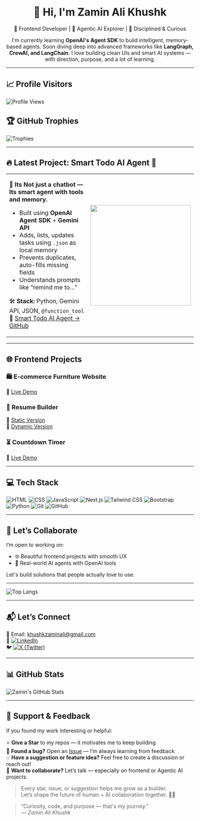 <h1 align="center">👋 Hi, I'm Zamin Ali Khushk</h1>

<p align="center">
  🧠 Frontend Developer | 🤖 Agentic AI Explorer | 🌱 Disciplined & Curious  
</p>

<p align="center">
  I'm currently learning <b>OpenAI's Agent SDK</b> to build intelligent, memory-based agents.  
  Soon diving deep into advanced frameworks like <b>LangGraph, CrewAI, and LangChain</b>.  
  I love building clean UIs and smart AI systems — with direction, purpose, and a lot of learning.
</p>

---
## 📈 Profile Visitors

![Profile Views](https://komarev.com/ghpvc/?username=Zaminali1&label=Profile%20views&color=0e75b6&style=flat)
## 🏆 GitHub Trophies

![Trophies](https://github-profile-trophy.vercel.app/?username=Zaminali1&theme=tokyonight&margin-w=5)

---

## 🔥 Latest Project: Smart Todo AI Agent 🤖

<table>
<tr>
<td>

**🧠 Its Not just a chatbot — Its smart agent with tools and memory.**

- Built using **OpenAI Agent SDK** + **Gemini API**
- Adds, lists, updates tasks using `.json` as local memory
- Prevents duplicates, auto-fills missing fields
- Understands prompts like “remind me to…”

🛠 **Stack:** Python, Gemini API, JSON, `@function_tool`  
🔗 [Smart Todo AI Agent → GitHub](https://github.com/Zaminali1/Smart-Todo-ai-Agent)

</td>
<td>

<img src="https://cdn.dribbble.com/users/1162077/screenshots/3848914/programmer.gif" width="270"/>

</td>
</tr>
</table>

---

## 🌐 Frontend Projects

### 🛍️ E-commerce Furniture Website  
🔗 [Live Demo](https://e-coomerce-furniture-website.vercel.app/)

### 📄 Resume Builder  
🔗 [Static Version](https://milestone2-static-resume-builder-by-zamin-ali.vercel.app/)  
🔗 [Dynamic Version](https://dyanmic-resume-builder-by-zamin-ali.vercel.app/)

### ⏳ Countdown Timer  
🔗 [Live Demo](https://count-down-timer-by-zamin-ali.vercel.app/)

---

## 💻 Tech Stack

![HTML](https://img.shields.io/badge/HTML5-E34F26?style=flat&logo=html5&logoColor=white)
![CSS](https://img.shields.io/badge/CSS3-1572B6?style=flat&logo=css3&logoColor=white)
![JavaScript](https://img.shields.io/badge/JavaScript-F7DF1E?style=flat&logo=javascript&logoColor=black)
![Next.js](https://img.shields.io/badge/Next.js-000000?style=flat&logo=nextdotjs&logoColor=white)
![Tailwind CSS](https://img.shields.io/badge/Tailwind_CSS-38B2AC?style=flat&logo=tailwind-css&logoColor=white)
![Bootstrap](https://img.shields.io/badge/Bootstrap-563D7C?style=flat&logo=bootstrap&logoColor=white)
![Python](https://img.shields.io/badge/Python-3776AB?style=flat&logo=python&logoColor=white)
![Git](https://img.shields.io/badge/Git-F05032?style=flat&logo=git&logoColor=white)
![GitHub](https://img.shields.io/badge/GitHub-100000?style=flat&logo=github&logoColor=white)

---

## 🤝 Let’s Collaborate

I’m open to working on:
- 🌐 Beautiful frontend projects with smooth UX
- 🤖 Real-world AI agents with OpenAI tools

Let's build solutions that people actually love to use.

---
![Top Langs](https://github-readme-stats.vercel.app/api/top-langs/?username=Zaminali1&layout=compact&theme=tokyonight)

---
## 📬 Let’s Connect

📧 Email: [khushkzaminali@gmail.com](mailto:khushkzaminali@gmail.com)  
🔗 [![LinkedIn](https://img.shields.io/badge/LinkedIn-0A66C2?style=flat&logo=linkedin&logoColor=white)](https://www.linkedin.com/in/zamin-ali-khushk-928796258/)  
🐦 [![X (Twitter)](https://img.shields.io/badge/X-000000?style=flat&logo=twitter&logoColor=white)](https://x.com/ZaminAli97)

---
## 📊 GitHub Stats

![Zamin's GitHub Stats](https://github-readme-stats.vercel.app/api?username=Zaminali1&show_icons=true&theme=tokyonight)  



---


## 🙌 Support & Feedback

If you found my work interesting or helpful:

⭐ **Give a Star** to my repos — it motivates me to keep building  
🐛 **Found a bug?** Open an [Issue](https://github.com/Zaminali1?tab=repositories) — I’m always learning from feedback  
💡 **Have a suggestion or feature idea?** Feel free to create a discussion or reach out!  
🤝 **Want to collaborate?** Let’s talk — especially on frontend or Agentic AI projects.

> Every star, issue, or suggestion helps me grow as a builder.  
> Let’s shape the future of human + AI collaboration together. 🔧🤖




> “Curiosity, code, and purpose — that's my journey.”  
> — *Zamin Ali Khushk*

